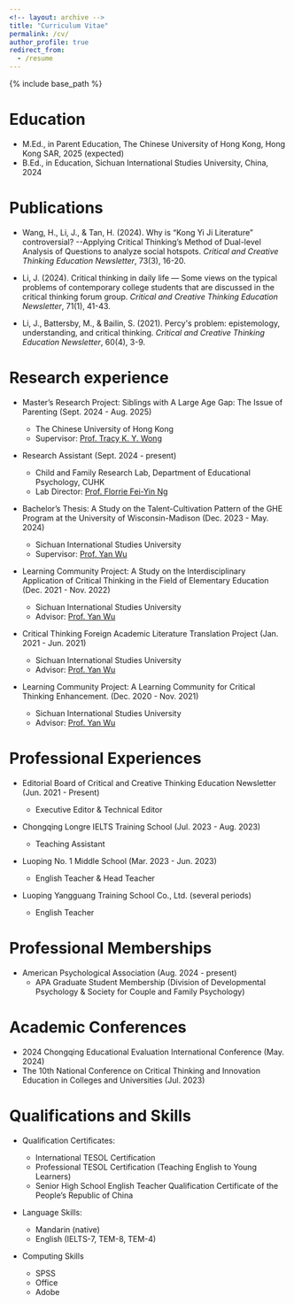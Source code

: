 ```yaml
---
<!-- layout: archive -->
title: "Curriculum Vitae"
permalink: /cv/
author_profile: true
redirect_from:
  - /resume
---
```


{% include base_path %}


Education
======
* M.Ed., in Parent Education, The Chinese University of Hong Kong, Hong Kong SAR, 2025 (expected)
* B.Ed., in Education, Sichuan International Studies University, China, 2024

Publications
======
* Wang, H., Li, J., & Tan, H. (2024). Why is “Kong Yi Ji Literature” controversial? --Applying Critical Thinking’s Method of Dual-level Analysis of Questions to analyze social hotspots. *Critical and Creative Thinking Education Newsletter*, 73(3), 16-20.

* Li, J. (2024). Critical thinking in daily life — Some views on the typical problems of contemporary college students that are discussed in the critical thinking forum group. *Critical and Creative Thinking Education Newsletter*, 71(1), 41-43.

* Li, J., Battersby, M., & Bailin, S. (2021). Percy's problem: epistemology, understanding, and critical thinking. *Critical and Creative Thinking Education Newsletter*, 60(4), 3-9.

Research experience
======
* Master’s Research Project: Siblings with A Large Age Gap: The Issue of Parenting (Sept. 2024 - Aug. 2025)
  * The Chinese University of Hong Kong
  * Supervisor: [Prof. Tracy K. Y. Wong](https://www.fed.cuhk.edu.hk/eps/WONGT.html)

* Research Assistant (Sept. 2024 - present)
  * Child and Family Research Lab, Department of Educational Psychology, CUHK
  * Lab Director: [Prof. Florrie Fei-Yin Ng](https://www.fed.cuhk.edu.hk/eps/NG.html)

* Bachelor’s Thesis: A Study on the Talent-Cultivation Pattern of the GHE Program at the University of Wisconsin-Madison (Dec. 2023 - May. 2024)
  * Sichuan International Studies University
  * Supervisor: [Prof. Yan Wu](https://jyxy.sisu.edu.cn/szdw/sddw/gdjyx/229010c5b99d4f3aa4cc8887614bcc12.htm)

* Learning Community Project: A Study on the Interdisciplinary Application of Critical Thinking in the Field of Elementary Education (Dec. 2021 - Nov. 2022)
  * Sichuan International Studies University
  * Advisor: [Prof. Yan Wu](https://jyxy.sisu.edu.cn/szdw/sddw/gdjyx/229010c5b99d4f3aa4cc8887614bcc12.htm)

* Critical Thinking Foreign Academic Literature Translation Project (Jan. 2021 - Jun. 2021)
  * Sichuan International Studies University
  * Advisor: [Prof. Yan Wu](https://jyxy.sisu.edu.cn/szdw/sddw/gdjyx/229010c5b99d4f3aa4cc8887614bcc12.htm)

* Learning Community Project: A Learning Community for Critical Thinking Enhancement. (Dec. 2020 - Nov. 2021)
  * Sichuan International Studies University
  * Advisor: [Prof. Yan Wu](https://jyxy.sisu.edu.cn/szdw/sddw/gdjyx/229010c5b99d4f3aa4cc8887614bcc12.htm)
  
Professional Experiences
======
* Editorial Board of Critical and Creative Thinking Education Newsletter (Jun. 2021 - Present)
  * Executive Editor & Technical Editor

* Chongqing Longre IELTS Training School (Jul. 2023 - Aug. 2023)
  * Teaching Assistant
 
* Luoping No. 1 Middle School (Mar. 2023 - Jun. 2023)
  * English Teacher & Head Teacher

* Luoping Yangguang Training School Co., Ltd. (several periods)
  * English Teacher

Professional Memberships
======
* American Psychological Association (Aug. 2024 - present)
  * APA Graduate Student Membership (Division of Developmental Psychology & Society for Couple and Family Psychology)
  
Academic Conferences
======
* 2024 Chongqing Educational Evaluation International Conference (May. 2024)
* The 10th National Conference on Critical Thinking and Innovation Education in Colleges and Universities (Jul. 2023)
  
Qualifications and Skills
======
* Qualification Certificates:
  * International TESOL Certification
  * Professional TESOL Certification (Teaching English to Young Learners)
  * Senior High School English Teacher Qualification Certificate of the People’s Republic of China
 
* Language Skills:
  * Mandarin (native)
  * English (IELTS-7, TEM-8, TEM-4)
 
* Computing Skills
  * SPSS
  * Office
  * Adobe  
